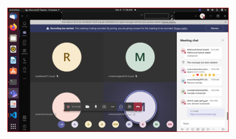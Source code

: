 ![](https://github.com/FatmaKhaled/DevOpsCloudLec2/blob/main/img/Screenshot%20from%202021-12-09%2011-28-28.png)